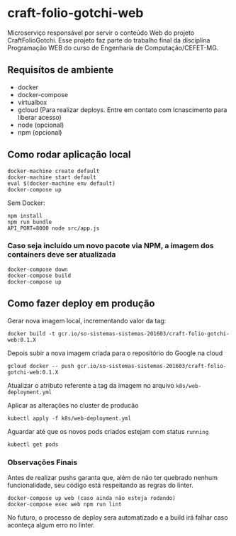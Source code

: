 # craft-folio-gotchi-web

Microserviço responsável por servir o conteúdo Web do projeto CraftFolioGotchi. Esse projeto faz parte do trabalho final da disciplina Programação WEB do curso de Engenharia de Computação/CEFET-MG.

## Requisítos de ambiente

- docker
- docker-compose
- virtualbox
- gcloud (Para realizar deploys. Entre em contato com lcnascimento para liberar acesso)
- node (opcional)
- npm (opcional)

## Como rodar aplicação local

```shell
docker-machine create default
docker-machine start default
eval $(docker-machine env default)
docker-compose up
```

Sem Docker:

```shell
npm install
npm run bundle
API_PORT=8000 node src/app.js
```

### Caso seja incluído um novo pacote via NPM, a imagem dos containers deve ser atualizada

```shell
docker-compose down
docker-compose build
docker-compose up
```

## Como fazer deploy em produção

Gerar nova imagem local, incrementando valor da tag:

```shell
docker build -t gcr.io/so-sistemas-sistemas-201603/craft-folio-gotchi-web:0.1.X
```

Depois subir a nova imagem criada para o repositório do Google na cloud

```shell
gcloud docker -- push gcr.io/so-sistemas-sistemas-201603/craft-folio-gotchi-web:0.1.X
```

Atualizar o atributo referente a tag da imagem no arquivo `k8s/web-deployment.yml`

Aplicar as alterações no cluster de producão

```shell
kubectl apply -f k8s/web-deployment.yml
```

Aguardar até que os novos pods criados estejam com status `running`

```shell
kubectl get pods
```

### Observações Finais

Antes de realizar pushs garanta que, além de não ter quebrado nenhum funcionalidade, seu código está respeitando as regras do linter.

```shell
docker-compose up web (caso ainda não esteja rodando)
docker-compose exec web npm run lint
```

No futuro, o processo de deploy sera automatizado e a build irá falhar caso aconteça algum erro no linter.
